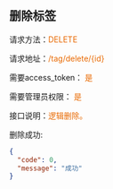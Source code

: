 ## 删除标签

<p>请求方法：<span style="color:#e96900">DELETE</p>
<p>请求地址：<span style="color:#e96900">/tag/delete/{id}</span></p>
<p>需要access_token： <span style="color:#e96900">是</span></p>
<p>需要管理员权限： <span style="color:#e96900">是</span></p>
<p>接口说明：<span style="color:#e96900">逻辑删除。</span></p>

删除成功:
```json
{
  "code": 0,
  "message": "成功"
}
```